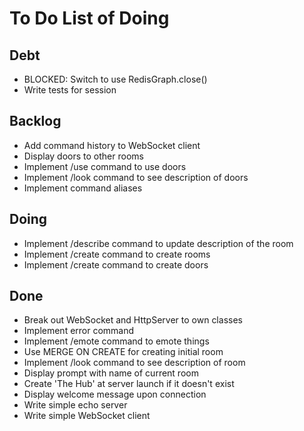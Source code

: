 # To Do List of Doing

## Debt

- BLOCKED: Switch to use RedisGraph.close()
- Write tests for session

## Backlog

- Add command history to WebSocket client
- Display doors to other rooms
- Implement /use command to use doors
- Implement /look command to see description of doors
- Implement command aliases

## Doing

- Implement /describe command to update description of the room
- Implement /create command to create rooms
- Implement /create command to create doors

## Done

- Break out WebSocket and HttpServer to own classes
- Implement error command
- Implement /emote command to emote things
- Use MERGE ON CREATE for creating initial room
- Implement /look command to see description of room
- Display prompt with name of current room
- Create 'The Hub' at server launch if it doesn't exist
- Display welcome message upon connection
- Write simple echo server
- Write simple WebSocket client
